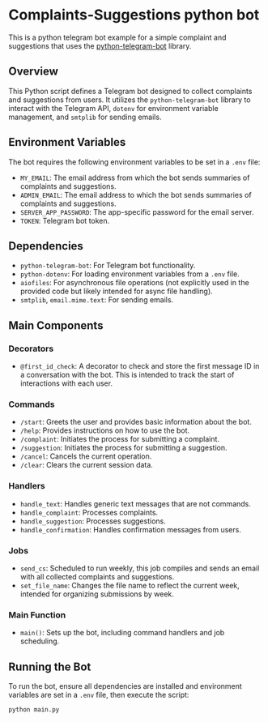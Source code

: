 # Complaints-Suggestions python bot

This is a python telegram bot example for a simple complaint and suggestions that uses the [python-telegram-bot](https://python-telegram-bot.org) library.

## Overview

This Python script defines a Telegram bot designed to collect complaints and suggestions from users. It utilizes the `python-telegram-bot` library to interact with the Telegram API, `dotenv` for environment variable management, and `smtplib` for sending emails.

## Environment Variables

The bot requires the following environment variables to be set in a `.env` file:

- `MY_EMAIL`: The email address from which the bot sends summaries of complaints and suggestions.
- `ADMIN_EMAIL`: The email address to which the bot sends summaries of complaints and suggestions.
- `SERVER_APP_PASSWORD`: The app-specific password for the email server.
- `TOKEN`: Telegram bot token.

## Dependencies

- `python-telegram-bot`: For Telegram bot functionality.
- `python-dotenv`: For loading environment variables from a `.env` file.
- `aiofiles`: For asynchronous file operations (not explicitly used in the provided code but likely intended for async file handling).
- `smtplib`, `email.mime.text`: For sending emails.

## Main Components

### Decorators

- `@first_id_check`: A decorator to check and store the first message ID in a conversation with the bot. This is intended to track the start of interactions with each user.

### Commands

- `/start`: Greets the user and provides basic information about the bot.
- `/help`: Provides instructions on how to use the bot.
- `/complaint`: Initiates the process for submitting a complaint.
- `/suggestion`: Initiates the process for submitting a suggestion.
- `/cancel`: Cancels the current operation.
- `/clear`: Clears the current session data.

### Handlers

- `handle_text`: Handles generic text messages that are not commands.
- `handle_complaint`: Processes complaints.
- `handle_suggestion`: Processes suggestions.
- `handle_confirmation`: Handles confirmation messages from users.

### Jobs

- `send_cs`: Scheduled to run weekly, this job compiles and sends an email with all collected complaints and suggestions.
- `set_file_name`: Changes the file name to reflect the current week, intended for organizing submissions by week.

### Main Function

- `main()`: Sets up the bot, including command handlers and job scheduling.

## Running the Bot

To run the bot, ensure all dependencies are installed and environment variables are set in a `.env` file, then execute the script:

```bash
python main.py
